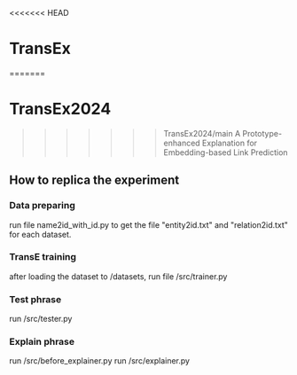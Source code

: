 <<<<<<< HEAD
# TransEx
=======
# TransEx2024
>>>>>>> TransEx2024/main
A Prototype-enhanced Explanation for Embedding-based Link Prediction
## How to replica the experiment
### Data preparing
run file name2id_with_id.py to get the file "entity2id.txt" and "relation2id.txt" for each dataset.
### TransE training
after loading the dataset to /datasets, run file /src/trainer.py
### Test phrase
run /src/tester.py
### Explain phrase
run /src/before_explainer.py
run /src/explainer.py
